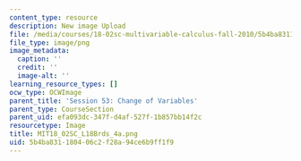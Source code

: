 ```yaml
---
content_type: resource
description: New image Upload
file: /media/courses/18-02sc-multivariable-calculus-fall-2010/5b4ba831180406c2f28a94ce6b9ff1f9_MIT18_02SC_L18Brds_4a.png
file_type: image/png
image_metadata:
  caption: ''
  credit: ''
  image-alt: ''
learning_resource_types: []
ocw_type: OCWImage
parent_title: 'Session 53: Change of Variables'
parent_type: CourseSection
parent_uid: efa093dc-347f-d4af-527f-1b857bb14f2c
resourcetype: Image
title: MIT18_02SC_L18Brds_4a.png
uid: 5b4ba831-1804-06c2-f28a-94ce6b9ff1f9
---
```

